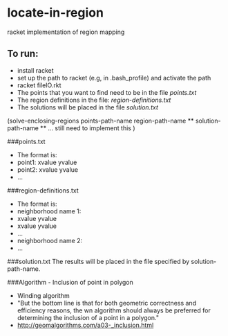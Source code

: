 # locate-in-region
racket implementation of region mapping
## To run:
- install racket
- set up the path to racket (e.g, in .bash_profile) and activate the path
- racket fileIO.rkt
- The points that you want to find need to be in the file *points.txt*
- The region definitions in the file: *region-definitions.txt*
- The solutions will be placed in the file *solution.txt*

(solve-enclosing-regions points-path-name region-path-name ** solution-path-name ** ... still need to implement this )

###points.txt
- The format is:
- point1: xvalue yvalue
- point2: xvalue yvalue
- ...

###region-definitions.txt
- The format is:
- neighborhood name 1:
- xvalue yvalue
- xvalue yvalue
- ...
- neighborhood name 2:
- ...

###solution.txt
The results will be placed in the file specified by solution-path-name.

###Algorithm - Inclusion of point in polygon
- Winding algorithm
- "But the bottom line is that for both geometric correctness and efficiency reasons, the wn algorithm should always be preferred for determining the inclusion of a point in a polygon."
- http://geomalgorithms.com/a03-_inclusion.html
